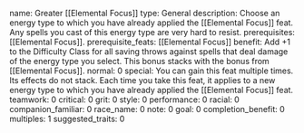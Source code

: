 name: Greater [[Elemental Focus]]
type: General
description: Choose an energy type to which you have already applied the [[Elemental Focus]] feat. Any spells you cast of this energy type are very hard to resist.
prerequisites: [[Elemental Focus]].
prerequisite_feats: [[Elemental Focus]]
benefit: Add +1 to the Difficulty Class for all saving throws against spells that deal damage of the energy type you select. This bonus stacks with the bonus from [[Elemental Focus]].
normal: 0
special: You can gain this feat multiple times. Its effects do not stack. Each time you take this feat, it applies to a new energy type to which you have already applied the [[Elemental Focus]] feat.
teamwork: 0
critical: 0
grit: 0
style: 0
performance: 0
racial: 0
companion_familiar: 0
race_name: 0
note: 0
goal: 0
completion_benefit: 0
multiples: 1
suggested_traits: 0
